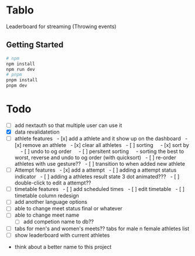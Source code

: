 # Tablo

Leaderboard for streaming (Throwing events)

## Getting Started

```bash
# npm
npm install
npm run dev
# pnpm
pnpm install
pnpm dev
```

# Todo

- [ ] add nextauth so that multiple user can use it
- [x] data revalidatetion
- [ ] athlete features
        - [x] add a athlete and it show up on the dashboard
        - [x] remove an athlete
        - [x] clear all athletes
        - [ ] sorting
          - [x] sort by
          - [ ] undo to og order
          - [ ] persitent sorting
          - sorting the best to worst, reverse and undo to og order (with quicksort)
        - [ ] re-order athletes with use gesture??
        - [ ] transition to when added new athlete
- [ ] Attempt features
        - [x] add a attempt
        - [ ] adding a attempt status indicator
        - [ ] adding a athletes result state 3 dot animated???
        - [ ] double-click to edit a attempt??
- [ ] timetable features
        - [ ] add scheduled times
        - [ ] edit timetable
        - [ ] timetable column redesign
- [ ] add another language options
- [ ] able to change meet status final or whatever
- [ ] able to change meet name
  - [ ] add competion name to db??
- [ ] tabs for men's and women's meets?? tabs for male n female athletes list
- [ ] show leaderboard with current athletes
- think about a better name to this project
